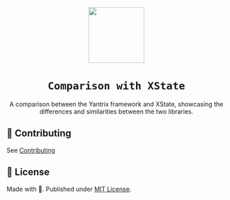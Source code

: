 <div align="center">
  <img width="128" src="https://github.com/tfcp68/yantrix/blob/main/docs/public/logo.png?raw=true" />
  <h1><code>Comparison with XState</code></h1>
  <p>A comparison between the Yantrix framework and XState, showcasing the differences and similarities between the two libraries.
</div>

## 🌱 Contributing

See [Contributing](https://tfcp68.github.io/yantrix/contributing/)

## 📜 License

Made with 💜. Published under [MIT License](./LICENSE).
